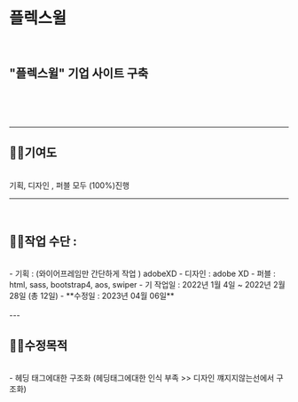 # 플렉스윌

<br>

## "플렉스윌" 기업 사이트 구축 
<br>
<br><br>

----


## 🧑‍🎤기여도
<br>
기획, 디자인 , 퍼블 모두 (100%)진행

-----
<br>

## 🧑‍🎤작업 수단 : 
<br>
- 기획 : (와이어프레임만 간단하게 작업 ) adobeXD
- 디자인  :  adobe XD 
- 퍼블 : html, sass, bootstrap4, aos, swiper 
- 기 작업일 : 2022년 1월 4일 ~ 2022년 2월 28일 (총 12일)
- **수정일 : 2023년 04월 06일**
<br>
<br>
---

## 🧑‍🎤수정목적
<br>
- 헤딩 태그에대한 구조화 (헤딩태그에대한 인식 부족 >> 디자인 꺠지지않는선에서 구조화)


